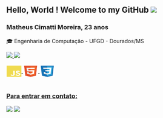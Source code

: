 ## Hello, World ! Welcome to my GitHub <img src="https://media.giphy.com/media/hvRJCLFzcasrR4ia7z/giphy.gif" width="30" >
### Matheus Cimatti Moreira, 23 anos

  🎓 Engenharia de Computação - UFGD - Dourados/MS

 <div>
   <a href="https://github.com/matheuscimatti">
   <img height="180em" src="https://github-readme-stats-nine-coral.vercel.app/api?username=matheuscimatti&show_icons=true&theme=transparent&text_color=C3D1D9&include_all_commits=true&count_private=true"/>
   <img height="180em" src="https://github-readme-stats-nine-coral.vercel.app/api/top-langs/?username=matheuscimatti&layout=compact&langs_count=6&theme=transparent&text_color=C3D1D9"/>

</div>
<div style="display: inline_block"><br>
  <img align="center" alt="Js" height="30" width="40" src="https://raw.githubusercontent.com/devicons/devicon/master/icons/javascript/javascript-plain.svg">
  <img align="center" alt="HTML" height="30" width="40" src="https://raw.githubusercontent.com/devicons/devicon/master/icons/html5/html5-original.svg">
  <img align="center" alt="CSS" height="30" width="40" src="https://raw.githubusercontent.com/devicons/devicon/master/icons/css3/css3-original.svg">
</div>
 
 <br>
 
  ### Para entrar em contato: 
 
<div> 
  <a href = "mailto:matheus.cimoreira@gmail.com"><img src="https://img.shields.io/badge/-Gmail-%23333?style=for-the-badge&logo=gmail&logoColor=white" target="_blank"></a>
  <a href="https://www.linkedin.com/in/matheuscimatti/" target="_blank"><img src="https://img.shields.io/badge/-LinkedIn-%230077B5?style=for-the-badge&logo=linkedin&logoColor=white" target="_blank"></a> 

</div>
